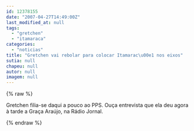 ```yaml
---
id: 12378155
date: "2007-04-27T14:49:00Z"
last_modified_at: null
tags:
  - "gretchen"
  - "itamaraca"
categories:
  - "noticias"
title: "Gretchen vai rebolar para colocar Itamarac\u00e1 nos eixos"
sutia: null
chapeu: null
autor: null
imagem: null
---
```

{% raw %}
<p>Gretchen filia-se daqui a pouco ao PPS. Ouça entrevista que ela deu agora à tarde a Graça Araújo, na Rádio Jornal. </p>
{% endraw %}